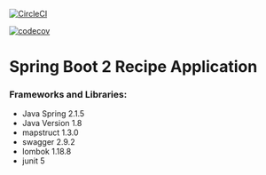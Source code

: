 [![CircleCI](https://circleci.com/gh/JinhaoLee/spring5-recipe-app.svg?style=svg)](https://circleci.com/gh/JinhaoLee/spring5-recipe-app)

[![codecov](https://codecov.io/gh/JinhaoLee/spring5-recipe-app/branch/master/graph/badge.svg)](https://codecov.io/gh/JinhaoLee/spring5-recipe-app)

# Spring Boot 2 Recipe Application

### Frameworks and Libraries:

- Java Spring 2.1.5
- Java Version 1.8
- mapstruct 1.3.0
- swagger 2.9.2
- lombok 1.18.8
- junit 5
